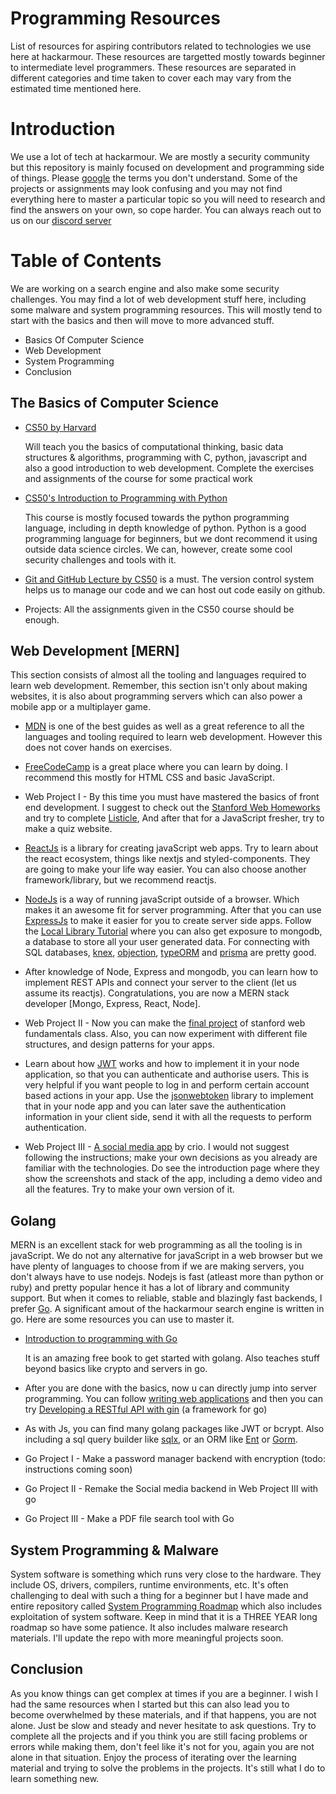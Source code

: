 # Programming Resources
List of resources for aspiring contributors related to technologies we use here at hackarmour. These resources are targetted mostly towards beginner to intermediate level programmers. These resources are separated in different categories and time taken to cover each may vary from the estimated time mentioned here.

# Introduction
We use a lot of tech at hackarmour. We are mostly a security community but this repository is mainly focused on development and programming side of things. Please [google](https://www.google.com) the terms you don't understand. Some of the projects or assignments may look confusing and you may not find everything here to master a particular topic so you will need to research and find the answers on your own, so cope harder. You can always reach out to us on our [discord server](https://discord.gg/ePAVq2frFB)

# Table of Contents
We are working on a search engine and also make some security challenges. You may find a lot of web development stuff here, including some malware and system programming resources. This will mostly tend to start with the basics and then will move to more advanced stuff.
- Basics Of Computer Science
- Web Development
- System Programming
- Conclusion

## The Basics of Computer Science
- [CS50 by Harvard](https://www.edx.org/course/introduction-computer-science-harvardx-cs50x)
  
  Will teach you the basics of computational thinking, basic data structures & algorithms, programming with C, python, javascript and also a good introduction to web development. Complete the exercises and assignments of the course for some practical work
  
- [CS50's Introduction to Programming with Python](https://www.edx.org/course/cs50s-introduction-to-programming-with-python)

  This course is mostly focused towards the python programming language, including in depth knowledge of python. Python is a good programming language for beginners, but we dont recommend it using outside data science circles. We can, however, create some cool security challenges and tools with it.

- [Git and GitHub Lecture by CS50](https://www.youtube.com/watch?v=eulnSXkhE7I) is a must. The version control system helps us to manage our code and we can host out code easily on github.
  
- Projects: All the assignments given in the CS50 course should be enough.

## Web Development [MERN]
This section consists of almost all the tooling and languages required to learn web development. Remember, this section isn't only about making websites, it is also about programming servers which can also power a mobile app or a multiplayer game.

- [MDN](https://developer.mozilla.org/en-US/docs/Learn) is one of the best guides as well as a great reference to all the languages and tooling required to learn web development. However this does not cover hands on exercises.

- [FreeCodeCamp](https://freecodecamp.org) is a great place where you can learn by doing. I recommend this mostly for HTML CSS and basic JavaScript.

- Web Project I - By this time you must have mastered the basics of front end development. I suggest to check out the [Stanford Web Homeworks](https://web.stanford.edu/class/archive/cs/cs193x/cs193x.1176/homework/) and try to complete [Listicle](https://web.stanford.edu/class/archive/cs/cs193x/cs193x.1176/homework/1-listicle), And after that for a JavaScript fresher, try to make a quiz website.

- [ReactJs](https://reactjs.org) is a library for creating javaScript web apps. Try to learn about the react ecosystem, things like nextjs and styled-components. They are going to make your life way easier. You can also choose another framework/library, but we recommend reactjs.

- [NodeJs](https://nodejs.dev/) is a way of running javaScript outside of a browser. Which makes it an awesome fit for server programming. After that you can use [ExpressJs](https://expressjs.com) to make it easier for you to create server side apps. Follow the [Local Library Tutorial](https://developer.mozilla.org/en-US/docs/Learn/Server-side/Express_Nodejs) where you can also get exposure to mongodb, a database to store all your user generated data. 
  For connecting with SQL databases, [knex](http://knexjs.org/), [objection](https://vincit.github.io/objection.js/), [typeORM](https://typeorm.io/) and [prisma](https://typeorm.io/) are pretty good.

- After knowledge of Node, Express and mongodb, you can learn how to implement REST APIs and connect your server to the client (let us assume its reactjs). Congratulations, you are now a MERN stack developer [Mongo, Express, React, Node].

- Web Project II - Now you can make the [final project](https://web.stanford.edu/class/archive/cs/cs193x/cs193x.1176/final-project/) of stanford web fundamentals class. Also, you can now experiment with different file structures, and design patterns for your apps.

- Learn about how [JWT](https://jwt.io/) works and how to implement it in your node application, so that you can authenticate and authorise users. This is very helpful if you want people to log in and perform certain account based actions in your app. Use the [jsonwebtoken](https://www.npmjs.com/package/jsonwebtoken) library to implement that in your node app and you can later save the authentication information in your client side, send it with all the requests to perform authentication.

- Web Project III - [A social media app](https://www.crio.do/projects/javascript-socail-media-nodejs/) by crio. I would not suggest following the instructions; make your own decisions as you already are familiar with the technologies. Do see the introduction page where they show the screenshots and stack of the app, including a demo video and all the features. Try to make your own version of it.

## Golang

MERN is an excellent stack for web programming as all the tooling is in javaScript. We do not any alternative for javaScript in a web browser but we have plenty of languages to choose from if we are making servers, you don't always have to use nodejs. Nodejs is fast (atleast more than python or ruby) and pretty popular hence it has a lot of library and community support. But when it comes to reliable, stable and blazingly fast backends, I prefer [Go](https://go.dev/). A significant amout of the hackarmour search engine is written in go. Here are some resources you can use to master it.

- [Introduction to programming with Go](https://www.golang-book.com/books/intro) 

  It is an amazing free book to get started with golang. Also teaches stuff beyond basics like crypto and servers in go.

- After you are done with the basics, now u can directly jump into server programming. You can follow [writing web applications](https://go.dev/doc/articles/wiki/) and then you can try [Developing a RESTful API with gin](https://go.dev/doc/tutorial/web-service-gin) (a framework for go)

- As with Js, you can find many golang packages like JWT or bcrypt. Also including a sql query builder like [sqlx](http://jmoiron.github.io/sqlx/), or an ORM like [Ent](https://entgo.io/) or [Gorm](https://gorm.io).

- Go Project I - Make a password manager backend with encryption (todo: instructions coming soon)
- Go Project II - Remake the Social media backend in Web Project III with go
- Go Project III - Make a PDF file search tool with Go

## System Programming & Malware

System software is something which runs very close to the hardware. They include OS, drivers, compilers, runtime environments, etc. It's often challenging to deal with such a thing for a beginner but I have made and entire repository called [System Programming Roadmap](https://github.com/ujjwal-kr/system-programming-roadmap) which also includes exploitation of system software. Keep in mind that it is a THREE YEAR long roadmap so have some patience. It also includes malware research materials. I'll update the repo with more meaningful projects soon.

## Conclusion
As you know things can get complex at times if you are a beginner. I wish I had the same resources when I started but this can also lead you to become overwhelmed by these materials, and if that happens, you are not alone. Just be slow and steady and never hesitate to ask questions. Try to complete all the projects and if you think you are still facing problems or errors while making them, don't feel like it's not for you, again you are not alone in that situation. Enjoy the process of iterating over the learning material and trying to solve the problems in the projects. It's still what I do to learn something new.
  

